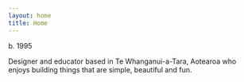 ```yaml
---
layout: home
title: Home
---
```



b. 1995

Designer and educator based in Te Whanganui-a-Tara, Aotearoa who enjoys building things that are simple, beautiful and fun.

